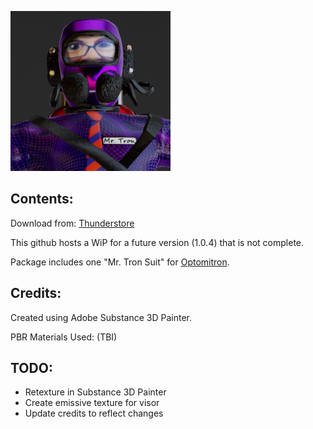 ![Mr Tron Suit Image](icon.png)

## Contents:

Download from: [Thunderstore](https://thunderstore.io/c/lethal-company/p/kungfauxhustle/MrTronSuit/)

This github hosts a WiP for a future version (1.0.4) that is not complete.

Package includes one "Mr. Tron Suit" for [Optomitron](https://www.twitch.tv/optomitron).

## Credits:
Created using Adobe Substance 3D Painter.

PBR Materials Used: (TBI)

## TODO:

* Retexture in Substance 3D Painter
* Create emissive texture for visor
* Update credits to reflect changes
